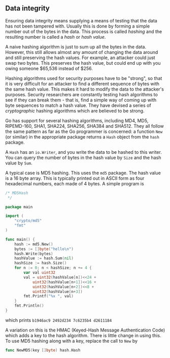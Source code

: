 ## Data integrity

 Ensuring data integrity means supplying a means of testing that the data has not been tampered with. Usually this is done by forming a simple number out of the bytes in the data. This process is called *hashing* and the resulting number is called a *hash* or *hash value*.

A naive hashing algorithm is just to sum up all the bytes in the data. However, this still allows almost any amount of changing the data around and still preserving the hash values. For example, an attacker could just swap two bytes. This preserves the hash value, but could end up with you owing someone $65,536 instead of $256.

Hashing algorithms used for security purposes have to be "strong", so that it is very difficult for an attacker to find a different sequence of bytes with the same hash value. This makes it hard to modify the data to the attacker's purposes. Security researchers are constantly testing hash algorithms to see if they can break them - that is, find a simple way of coming up with byte sequences to match a hash value. They have devised a series of *cryptographic* hashing algorithms which are believed to be strong.

Go has support for several hashing algorithms, including MD4, MD5, RIPEMD-160, SHA1, SHA224, SHA256, SHA384 and SHA512. They all follow the same pattern as far as the Go programmer is concerned: a function `New` (or similar) in the appropriate package returns a `Hash` object from the `hash` package.

A `Hash` has an `io.Writer`, and you write the data to be hashed to this writer. You can query the number of bytes in the hash value by `Size` and the hash value by `Sum`.

A typical case is MD5 hashing. This uses the `md5` package. The hash value is a 16 byte array. This is typically printed out in ASCII form as four hexadecimal numbers, each made of 4 bytes. A simple program is 

```go
/* MD5Hash
 */

package main

import (
	"crypto/md5"
	"fmt"
)

func main() {
	hash := md5.New()
	bytes := []byte("hello\n")
	hash.Write(bytes)
	hashValue := hash.Sum(nil)
	hashSize := hash.Size()
	for n := 0; n < hashSize; n += 4 {
		var val uint32
		val = uint32(hashValue[n])<<24 +
			uint32(hashValue[n+1])<<16 +
			uint32(hashValue[n+2])<<8 +
			uint32(hashValue[n+3])
		fmt.Printf("%x ", val)
	}
	fmt.Println()
}
```

which prints `b1946ac9 2492d234 7c6235b4 d2611184`

A variation on this is the HMAC (Keyed-Hash Message Authentication Code) which adds a key to the hash algorithm. There is little change in using this. To use MD5 hashing along with a key, replace the call to `New` by

```go
func NewMD5(key []byte) hash.Hash
```